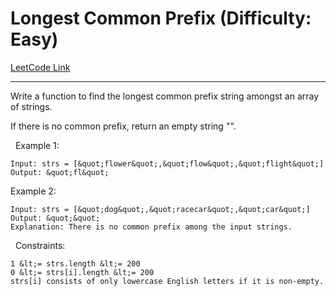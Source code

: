 # Longest Common Prefix (Difficulty: Easy)

[LeetCode Link](https://leetcode.com/problems/longest-common-prefix/)

---

Write a function to find the longest common prefix string amongst an array of strings.

If there is no common prefix, return an empty string &quot;&quot;.

&nbsp;
Example 1:

```
Input: strs = [&quot;flower&quot;,&quot;flow&quot;,&quot;flight&quot;]
Output: &quot;fl&quot;
```

Example 2:

```
Input: strs = [&quot;dog&quot;,&quot;racecar&quot;,&quot;car&quot;]
Output: &quot;&quot;
Explanation: There is no common prefix among the input strings.
```

&nbsp;
Constraints:


	1 &lt;= strs.length &lt;= 200
	0 &lt;= strs[i].length &lt;= 200
	strs[i] consists of only lowercase English letters if it is non-empty.


